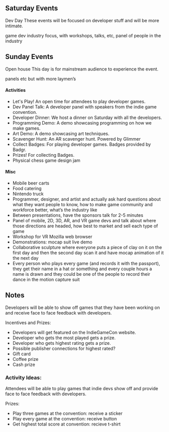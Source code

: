 ## Saturday Events
Dev Day
These events will be focused on developer stuff and will be more intimate.

game dev industry focus, with workshops, talks, etc, panel of people in the industry

## Sunday Events
Open house 
This day is for mainstream audience to experience the event.

panels etc but with more laymen’s

#### Activities
- Let's Play! An open time for attendees to play developer games.
- Dev Panel Talk: A developer panel with speakers from the indie game convention.
- Developer Dinner: We host a dinner on Saturday with all the developers.
- Programming Demo: A demo showcasing programming on how we make games.
- Art Demo: A demo showcasing art techniques.
- Scavenger Hunt: An AR scavenger hunt. Powered by Glimmer
- Collect Badges: For playing developer games. Badges provided by Badgr.
- Prizes! For collecting Badges.
- Physical chess game design jam

#### Misc
- Mobile beer carts
- Food catering
- Nintendo truck 
- Programmer, designer, and artist and actually ask hard questions about what they want people to know, how to make game community and workforce better, what’s the industry like
- Between presentations, have the sponsors talk for 2-5 minutes
- Panel of mobile, 2D, 3D, AR, and VR game devs and talk about where those directions are headed, how best to market and sell each type of game
- Workshop for VR Mozilla web browser 
- Demonstrations: mocap suit live demo
- Collaborative sculpture where everyone puts a piece of clay on it on the first day and then the second day scan it and have mocap animation of it the next day
- Every person who plays every game (and records it with the passport), they get their name in a hat or something and every couple hours a name is drawn and they could be one of the people to record their dance in the motion capture suit 


## Notes
Developers will be able to show off games that they have been working on and receive face to face feedback with developers.

Incentives and Prizes:
- Developers will get featured on the IndieGameCon website.
- Developer who gets the most played gets a prize.
- Developer who gets highest rating gets a prize.
- Possible publisher connections for highest rated?
- Gift card
- Coffee prize
- Cash prize

### Activity Ideas:
Attendees will be able to play games that indie devs show off and provide face to face feedback with developers.

Prizes:
- Play three games at the convention: receive a sticker
- Play every game at the convention: receive button
- Get highest total score at convention: recieve t-shirt

